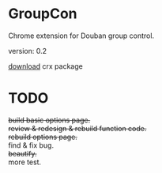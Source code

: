 GroupCon
========

Chrome extension for Douban group control.

version: 0.2

[download](http://vdisk.weibo.com/s/vpicm1wi8NJm) crx package

TODO
==
~~build basic options page.~~  
~~review & redesign & rebuild function code.~~  
~~rebuild options page.~~  
find & fix bug.  
~~beautify.~~  
more test.
